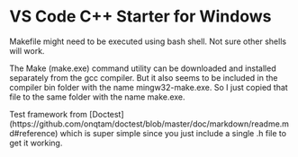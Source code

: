 <h1>VS Code C++ Starter for Windows</h1>
<p>Makefile might need to be executed using bash shell. Not sure other shells will work.</p>
<p>The Make (make.exe) command utility can be downloaded and installed separately from the gcc compiler. But it also seems to be included in the compiler bin folder with the name mingw32-make.exe. So I just copied that file to the same folder with the name make.exe.</p>
<p>Test framework from [Doctest](https://github.com/onqtam/doctest/blob/master/doc/markdown/readme.md#reference) which is super simple since you just include a single .h file to get it working.</p>

